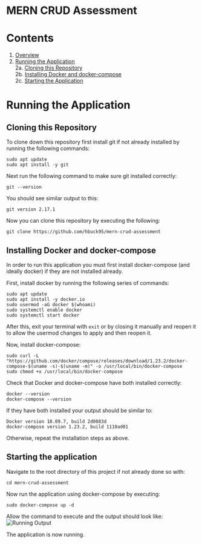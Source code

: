 # MERN CRUD Assessment

# Contents
1. [Overview](https://github.com/hbuck95/mern-crud-assessment#mern-crud-assessment)
2. [Running the Application](https://github.com/hbuck95/mern-crud-assessment#running-the-application)\
2a. [Cloning this Repository](https://github.com/hbuck95/mern-crud-assessment#cloning-this-repository)\
2b. [Installing Docker and docker-compose](https://github.com/hbuck95/mern-crud-assessment#installing-docker-and-docker-compose)\
2c. [Starting the Application](https://github.com/hbuck95/mern-crud-assessment#starting-the-application)

# Running the Application

## Cloning this Repository
To clone down this repository first install git if not already installed by running the following commands:
```
sudo apt update
sudo apt install -y git
```

Next run the following command to make sure git installed correctly:
```
git --version
```

You should see similar output to this:
```
git version 2.17.1
```

Now you can clone this repository by executing the following:
```
git clone https://github.com/hbuck95/mern-crud-assessment
```

## Installing Docker and docker-compose
In order to run this application you must first install docker-compose (and ideally docker) if they are not installed already.

First, install docker by running the following series of commands:
```
sudo apt update
sudo apt install -y docker.io
sudo usermod -aG docker $(whoami)
sudo systemctl enable docker
sudo systemctl start docker
```

After this, exit your terminal with ```exit``` or by closing it manually and reopen it to allow the usermod changes to apply and then reopen it.

Now, install docker-compose:
```
sudo curl -L "https://github.com/docker/compose/releases/download/1.23.2/docker-compose-$(uname -s)-$(uname -m)" -o /usr/local/bin/docker-compose
sudo chmod +x /usr/local/bin/docker-compose
```

Check that Docker and docker-compose have both installed correctly:
```
docker --version
docker-compose --version
```

If they have both installed your output should be similar to:
```
Docker version 18.09.7, build 2d0083d
docker-compose version 1.23.2, build 1110ad01
```

Otherwise, repeat the installation steps as above.

## Starting the application
Navigate to the root directory of this project if not already done so with:
```
cd mern-crud-assessment
```

Now run the application using docker-compose by executing:
```
sudo docker-compose up -d
```

Allow the command to execute and the output should look like:
![Running Output](https://i.imgur.com/tgWSeAO.png)

The application is now running.





